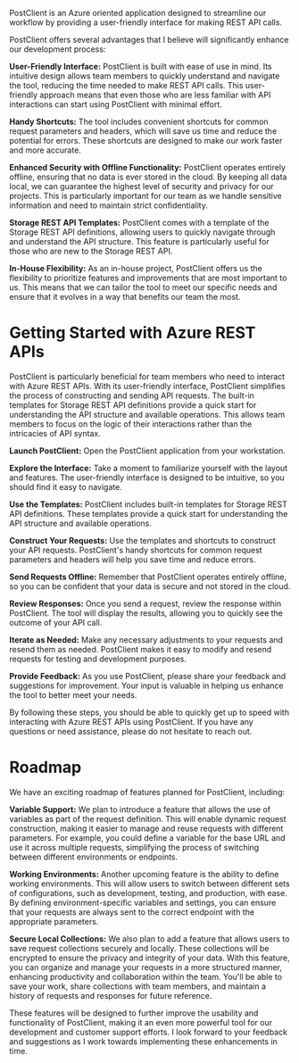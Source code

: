 PostClient is an Azure oriented application designed to streamline our workflow by providing a user-friendly interface for making REST API calls.

PostClient offers several advantages that I believe will significantly enhance our development process:

**User-Friendly Interface:** PostClient is built with ease of use in mind. Its intuitive design allows team members to quickly understand and navigate the tool, reducing the time needed to make REST API calls. This user-friendly approach means that even those who are less familiar with API interactions can start using PostClient with minimal effort.

**Handy Shortcuts:** The tool includes convenient shortcuts for common request parameters and headers, which will save us time and reduce the potential for errors. These shortcuts are designed to make our work faster and more accurate.

**Enhanced Security with Offline Functionality:** PostClient operates entirely offline, ensuring that no data is ever stored in the cloud. By keeping all data local, we can guarantee the highest level of security and privacy for our projects. This is particularly important for our team as we handle sensitive information and need to maintain strict confidentiality.

**Storage REST API Templates:** PostClient comes with a template of the Storage REST API definitions, allowing users to quickly navigate through and understand the API structure. This feature is particularly useful for those who are new to the Storage REST API.

**In-House Flexibility:** As an in-house project, PostClient offers us the flexibility to prioritize features and improvements that are most important to us. This means that we can tailor the tool to meet our specific needs and ensure that it evolves in a way that benefits our team the most.


# Getting Started with Azure REST APIs

PostClient is particularly beneficial for team members who need to interact with Azure REST APIs. With its user-friendly interface, PostClient simplifies the process of constructing and sending API requests. The built-in templates for Storage REST API definitions provide a quick start for understanding the API structure and available operations. This allows team members to focus on the logic of their interactions rather than the intricacies of API syntax.

**Launch PostClient:** Open the PostClient application from your workstation.

**Explore the Interface:** Take a moment to familiarize yourself with the layout and features. The user-friendly interface is designed to be intuitive, so you should find it easy to navigate.

**Use the Templates:** PostClient includes built-in templates for Storage REST API definitions. These templates provide a quick start for understanding the API structure and available operations.

**Construct Your Requests:** Use the templates and shortcuts to construct your API requests. PostClient's handy shortcuts for common request parameters and headers will help you save time and reduce errors.

**Send Requests Offline:** Remember that PostClient operates entirely offline, so you can be confident that your data is secure and not stored in the cloud.

**Review Responses:** Once you send a request, review the response within PostClient. The tool will display the results, allowing you to quickly see the outcome of your API call.

**Iterate as Needed:** Make any necessary adjustments to your requests and resend them as needed. PostClient makes it easy to modify and resend requests for testing and development purposes.

**Provide Feedback:** As you use PostClient, please share your feedback and suggestions for improvement. Your input is valuable in helping us enhance the tool to better meet your needs.

By following these steps, you should be able to quickly get up to speed with interacting with Azure REST APIs using PostClient. If you have any questions or need assistance, please do not hesitate to reach out.

# Roadmap

We have an exciting roadmap of features planned for PostClient, including:

**Variable Support:** We plan to introduce a feature that allows the use of variables as part of the request definition. This will enable dynamic request construction, making it easier to manage and reuse requests with different parameters. For example, you could define a variable for the base URL and use it across multiple requests, simplifying the process of switching between different environments or endpoints.

**Working Environments:** Another upcoming feature is the ability to define working environments. This will allow users to switch between different sets of configurations, such as development, testing, and production, with ease. By defining environment-specific variables and settings, you can ensure that your requests are always sent to the correct endpoint with the appropriate parameters.

**Secure Local Collections:** We also plan to add a feature that allows users to save request collections securely and locally. These collections will be encrypted to ensure the privacy and integrity of your data. With this feature, you can organize and manage your requests in a more structured manner, enhancing productivity and collaboration within the team. You'll be able to save your work, share collections with team members, and maintain a history of requests and responses for future reference.

These features will be designed to further improve the usability and functionality of PostClient, making it an even more powerful tool for our development and customer support efforts. I look forward to your feedback and suggestions as I work towards implementing these enhancements in time.
